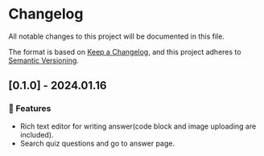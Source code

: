 # Changelog

All notable changes to this project will be documented in this file.

The format is based on [Keep a Changelog](https://keepachangelog.com/en/1.0.0/),
and this project adheres to [Semantic Versioning](https://semver.org/spec/v2.0.0.html).

## [0.1.0] - 2024.01.16

### 🚀 Features

- Rich text editor for writing answer(code block and image uploading are included).
- Search quiz questions and go to answer page.